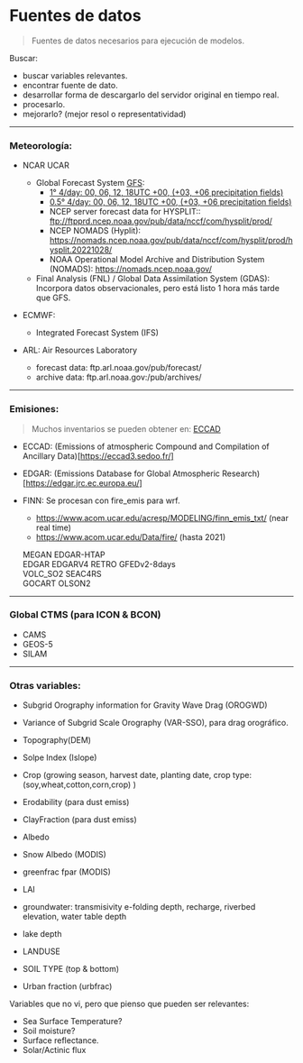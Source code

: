 # Fuentes de datos

> Fuentes de datos necesarios para ejecución de modelos.

Buscar:
- buscar variables relevantes.
- encontrar fuente de dato.
- desarrollar forma de descargarlo del servidor original en tiempo real.
- procesarlo.
- mejorarlo? (mejor resol o representatividad)


---
### Meteorología:

- NCAR UCAR
	+ Global Forecast System [GFS](https://www.nco.ncep.noaa.gov/pmb/products/gfs/):
		- [1°   4/day: 00, 06, 12, 18UTC  +00, (+03, +06 precipitation fields)](https://www.ncei.noaa.gov/data/global-forecast-system/access/grid-003-1.0-degree/analysis/)
		- [0.5° 4/day: 00, 06, 12, 18UTC  +00, (+03, +06 precipitation fields)](https://www.ncei.noaa.gov/data/global-forecast-system/access/grid-004-0.5-degree/analysis/)
		- NCEP server forecast data for HYSPLIT:: ftp://ftpprd.ncep.noaa.gov/pub/data/nccf/com/hysplit/prod/
		- NCEP NOMADS (Hyplit): https://nomads.ncep.noaa.gov/pub/data/nccf/com/hysplit/prod/hysplit.20221028/
		- NOAA Operational Model Archive and Distribution System (NOMADS): https://nomads.ncep.noaa.gov/
	+ Final Analysis (FNL) / Global Data Assimilation System (GDAS): Incorpora datos observacionales, pero está listo 1 hora más tarde que GFS.
- ECMWF:
	+ Integrated Forecast System (IFS)

- ARL: Air Resources Laboratory
	+ forecast data: ftp.arl.noaa.gov/pub/forecast/
	+ archive data: ftp.arl.noaa.gov:/pub/archives/ 
---
### Emisiones:	
> Muchos inventarios se pueden obtener en: [ECCAD]( https://eccad3.sedoo.fr/ )

- ECCAD: (Emissions of atmospheric Compound and Compilation of Ancillary Data)[https://eccad3.sedoo.fr/]

- EDGAR: (Emissions Database for Global Atmospheric Research)[https://edgar.jrc.ec.europa.eu/]

- FINN: Se procesan con fire_emis para wrf.
	- https://www.acom.ucar.edu/acresp/MODELING/finn_emis_txt/	(near real time)
	- https://www.acom.ucar.edu/Data/fire/				(hasta 2021)

  MEGAN
  EDGAR-HTAP  
  EDGAR 
  EDGARV4 
  RETRO
  GFEDv2-8days  
  VOLC_SO2
  SEAC4RS  
  GOCART
  OLSON2 




---
### Global CTMS (para ICON & BCON)

- CAMS
- GEOS-5
- SILAM

---
### Otras variables:

- Subgrid Orography information for Gravity Wave Drag (OROGWD)
- Variance of Subgrid Scale Orography (VAR-SSO), para drag orográfico.
- Topography(DEM)
- Solpe Index (Islope)

- Crop (growing season, harvest date, planting date, crop type:(soy,wheat,cotton,corn,crop) )
- Erodability (para dust emiss)
- ClayFraction (para dust emiss)
- Albedo
- Snow Albedo (MODIS)
- greenfrac fpar (MODIS)
- LAI
- groundwater: transmisivity e-folding depth, recharge, riverbed elevation, water table depth
- lake depth
- LANDUSE 
- SOIL TYPE (top & bottom)
- Urban fraction (urbfrac)

Variables que no vi, pero que pienso que pueden ser relevantes:
- Sea Surface Temperature?
- Soil moisture?
- Surface reflectance.
- Solar/Actinic flux
